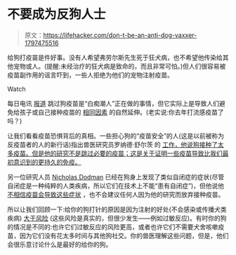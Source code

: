 # 不要成为反狗人士

> 原文：<https://lifehacker.com/don-t-be-an-anti-dog-vaxxer-1797475516>

给狗打疫苗是件好事。没有人希望弗劳尔斯先生死于狂犬病，也不希望他传染给其他宠物或人。(提醒:未经治疗的狂犬病是致命的，而且非常可怕。)但人们很容易被疫苗副作用的谣言吓到，一些人拒绝为他们的宠物注射疫苗。

Watch

每日电讯 [报道](http://www.dailywire.com/news/19240/idiot-hipsters-think-vaccines-are-making-their-hank-berrien) 跳过狗疫苗是“白痴潮人”正在做的事情，但它实际上是导致人们避免给孩子或自己接种疫苗的 [相同因素](https://lifehacker.com/you-can-convince-people-to-vaccinate-but-not-just-by-1734727861) 的自然延伸。(老实说:你去年打流感疫苗了吗？)

让我们看看疫苗恐惧背后的真相。一些担心狗的“疫苗安全”的人(这是以前被称为反疫苗者的人的新行话)指出兽医研究员罗纳德·舒尔茨 的 [工作，他说狗接种了太多疫苗。但是他的研究不是跳过必要的疫苗；这是关于证明一些疫苗导致比我们最初意识到的更持久的免疫。](http://news.wisc.edu/schultz-dog-vaccines-may-not-be-necessary/)

另一位研究人员 [Nicholas Dodman](http://vetprofiles.tufts.edu/faculty/nicholas-h-dodman#tab-education) 已经在狗身上发现了类似自闭症的症状(尽管自闭症是一种纯粹的人类疾病，所以它们在技术上不能“患有自闭症”)，但他说他 [不相信疫苗会导致这些症状](http://skeptvet.com/Blog/2017/04/do-vaccines-cause-autism-in-dogs/) ，也不会建议任何人因为他的研究而放弃接种疫苗。

所以让我们回顾一下:给你的狗打针的原因是因为注射的好处(不会感染或传播犬类疾病) [大于风险](https://www.avma.org/KB/Resources/FAQs/Pages/Vaccination-FAQs.aspx) (这些风险是真实的，但很少发生——例如过敏反应)。有时你的狗的情况是不同的:也许它们过敏反应的风险更高，或者也许它们不需要犬舍咳嗽疫苗，因为它们没有花太多时间与其他狗社交。你的兽医理解这些问题，但是，他们会很乐意讨论什么是最好的给你的狗。
